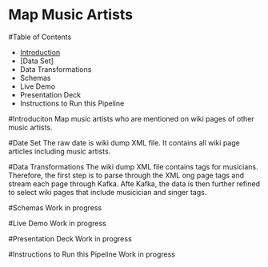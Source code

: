 # Map Music Artists

#Table of Contents

* [Introduction]()
* [Data Set]
* Data Transformations
* Schemas
* Live Demo
* Presentation Deck
* Instructions to Run this Pipeline

#Introduciton
Map music artists who are mentioned on wiki pages of other music artists. 

#Date Set
The raw date is wiki dump XML file. It contains all wiki page articles including music artists. 

#Data Transformations
The wiki dump XML file contains tags for musicians. Therefore, the first step is to parse through the XML ong page tags and stream each page through Kafka. Afte Kafka, the data is then further refined to select wiki pages that include musicician and singer tags. 

#Schemas
Work in progress

#Live Demo
Work in progress

#Presentation Deck
Work in progress

#Instructions to Run this Pipeline
Work in progress
